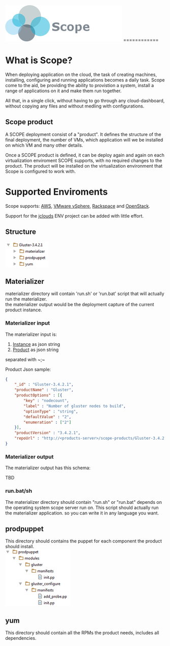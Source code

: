 <img src=https://github.com/foundation-runtime/orchestration/blob/master/images/ScopeLogo_noSlogan.png>
============
<H1>What is Scope?</H1>
When deploying application on the cloud, the task of creating machines, installing, configuring and running applications becomes a daily task. Scope come to the aid, be providing the ability to provistion a system, install a range of applications on it and make them run together.

All that, in a single click, without having to go through any cloud-dashboard, without copying any files and without medling with configurations. 

<h2>Scope product</h2>
A SCOPE deployment consist of a "product". It defines the structure of the final deployment, the number of VMs, which application will we be installed on which VM and many other details.

Once a SCOPE product is defined, it can be deploy again and again on each virtualization enviroment SCOPE supports, with no required changes to the product. The product will be installed on the virtualization environment that Scope is configured to work with.
<h1>Supported Enviroments</h1>
Scope supports:
<a href="http://aws.amazon.com/">AWS</a>, <a href="http://www.vmware.com/products/vsphere">VMware vSphere</a>, <a href="www.rackspace.com/">Rackspace</a> and <a href="https://www.openstack.org/">OpenStack</a>.

Support for the <a href=https://jclouds.apache.org/ >jclouds</a> ENV project can be added with little effort.

<h2>Structure</h2>
<img src=https://github.com/foundation-runtime/orchestration/blob/master/images/scope_product.png>

<h2>Materializer</h2>
materializer directory will contain 'run.sh' or 'run.bat' script that will actually run the materializer. <br>
the materializer output would be the deployment capture of the current product instance.

<h3>Materializer input</h3>
The materializer input is:
<ol>
<li><a href=https://github.com/foundation-runtime/orchestration/blob/master/jsonSchema/instance.json>Instance</a> as json string</li>
<li><a href=https://github.com/foundation-runtime/orchestration/blob/master/jsonSchema/product.json>Product</a> as json string</li>
</ol>
separated with ~;~

Product Json sample:

```json
{
    "_id" : "Gluster-3.4.2.1",
    "productName" : "Gluster",
    "productOptions" : [{
        "key" : "nodecount",
        "label" : "Number of gluster nodes to build",
        "optionType" : "string",
        "defaultValue" : "2",
        "enumeration" : ["2"]
    }],
    "productVersion" : "3.4.2.1",
    "repoUrl" : "http://<products-server>/scope-products/Gluster-3.4.2.1/"
}
```

<h3>Materializer output</h3>
The materializer output has this schema:

TBD

<h3>run.bat/sh</h3>
The materializer directory should contain "run.sh" or "run.bat" depends on the operating system scope server run on.
This script should actually run the materializer application. so you can write it in any language you want.

<h2>prodpuppet</h2>
This directory should contains the puppet for each component the product should install.
<br/>
<img src=https://github.com/foundation-runtime/orchestration/blob/master/images/scope_prodpuppet.png>

<h2>yum</h2>
This directory should contain all the RPMs the product needs, includes all dependencies.
